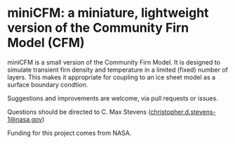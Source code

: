 # miniCFM: a miniature, lightweight version of the **Community Firn Model (CFM)**

miniCFM is a small version of the Community Firn Model. It is designed to simulate transient firn density and temperature in a limited (fixed) number of layers. This makes it appropriate for coupling to an ice sheet model as a surface boundary condtion.

Suggestions and improvements are welcome, via pull requests or issues.

Questions should be directed to C. Max Stevens (christopher.d.stevens-1@nasa.gov)

Funding for this project comes from NASA.
